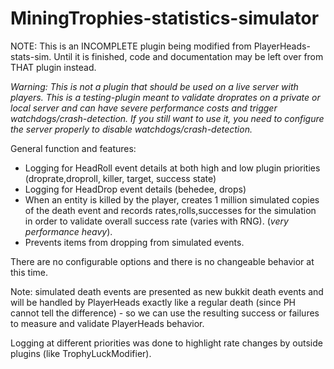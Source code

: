 # MiningTrophies-statistics-simulator

NOTE: This is an INCOMPLETE plugin being modified from PlayerHeads-stats-sim. Until it is finished, code and documentation may be left over from THAT plugin instead.


_Warning: This is not a plugin that should be used on a live server with players. This is a testing-plugin meant to validate droprates on a private or local server and can have severe performance costs and trigger watchdogs/crash-detection.  If you still want to use it, you need to configure the server properly to disable watchdogs/crash-detection._

General function and features:
 * Logging for HeadRoll event details at both high and low plugin priorities (droprate,droproll, killer, target, success state)
 * Logging for HeadDrop event details (behedee, drops)
 * When an entity is killed by the player, creates 1 million simulated copies of the death event and records rates,rolls,successes for the simulation in order to validate overall success rate (varies with RNG). (_very performance heavy_).
 * Prevents items from dropping from simulated events.
 
There are no configurable options and there is no changeable behavior at this time.

Note: simulated death events are presented as new bukkit death events and will be handled by PlayerHeads exactly like a regular death (since PH cannot tell the difference) - so we can use the resulting success or failures to measure and validate PlayerHeads behavior.

Logging at different priorities was done to highlight rate changes by outside plugins (like TrophyLuckModifier).
